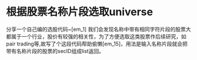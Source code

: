 # 根据股票名称片段选取universe

分享一个自己编的选股代码~[em_1]
我们会发现名称中带有相同字符片段的股票大都属于一个行业，股价有较强的相关性，为了方便选取这类股票作后续研究，如pair trading等,故写了个这段代码帮助偷懒[em_15]，用法是输入名称片段就会把带有名称片段的股票的secID组成list返回。